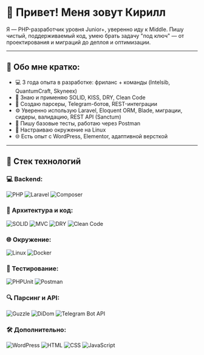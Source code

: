 # 👋 Привет! Меня зовут Кирилл

Я — PHP-разработчик уровня Junior+, уверенно иду к Middle. Пишу чистый, поддерживаемый код, умею брать задачу "под ключ" — от проектирования и миграций до деплоя и оптимизации.

---

## 🚀 Обо мне кратко:

- 💻 3 года опыта в разработке: фриланс + команды (Intelsib, QuantumCraft, Skyneex)
- 🧠 Знаю и применяю SOLID, KISS, DRY, Clean Code
- 🔧 Создаю парсеры, Telegram-ботов, REST-интеграции
- ⚙️ Уверенно использую Laravel, Eloquent ORM, Blade, миграции, сидеры, валидацию, REST API (Sanctum)
- 🧪 Пишу базовые тесты, работаю через Postman
- 🔐 Настраиваю окружение на Linux
- 🌐 Есть опыт с WordPress, Elementor, адаптивной версткой

---

## 🧰 Стек технологий

### 💻 Backend:
![PHP](https://img.shields.io/badge/-PHP-777?style=for-the-badge&logo=php)
![Laravel](https://img.shields.io/badge/-Laravel-red?style=for-the-badge&logo=laravel)
![Composer](https://img.shields.io/badge/-Composer-394989?style=for-the-badge&logo=composer)

### 🧱 Архитектура и код:
![SOLID](https://img.shields.io/badge/-SOLID-green?style=flat-square)
![MVC](https://img.shields.io/badge/-MVC-blue?style=flat-square)
![DRY](https://img.shields.io/badge/-DRY-gray?style=flat-square)
![Clean Code](https://img.shields.io/badge/-Clean_Code-purple?style=flat-square)

### 🌐 Окружение:
![Linux]([https://img.shields.io/badge/-DRY-gray?style=flat-square](https://img.shields.io/badge/Linux-FCC624?style=for-the-badge&logo=linux&logoColor=black))
![Docker](https://img.shields.io/badge/-Docker-blue?style=for-the-badge)

### 🧪 Тестирование:
![PHPUnit](https://img.shields.io/badge/-PHPUnit-6f42c1?style=for-the-badge)
![Postman](https://img.shields.io/badge/-Postman-orange?style=for-the-badge&logo=postman)

### 🔍 Парсинг и API:
![Guzzle](https://img.shields.io/badge/-Guzzle-333?style=for-the-badge)
![DiDom](https://img.shields.io/badge/-DiDom-blue?style=for-the-badge)
![Telegram Bot API](https://img.shields.io/badge/-Telegram_API-26A5E4?style=for-the-badge&logo=telegram)

### 🛠 Дополнительно:
![WordPress](https://img.shields.io/badge/-WordPress-21759b?style=for-the-badge&logo=wordpress)
![HTML](https://img.shields.io/badge/-HTML-E34F26?style=for-the-badge&logo=html5&logoColor=white)
![CSS](https://img.shields.io/badge/-CSS-1572B6?style=for-the-badge&logo=css3)
![JavaScript](https://img.shields.io/badge/-JavaScript-F7DF1E?style=for-the-badge&logo=javascript)
